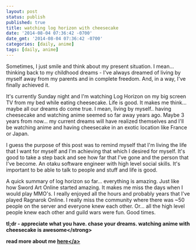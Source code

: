```yaml
---
layout: post
status: publish
published: true
title: watching log horizon with cheesecake
date: '2014-08-04 07:36:42 -0700'
date_gmt: '2014-08-04 07:36:42 -0700'
categories: [daily, anime]
tags: [daily, anime]
---
```

<p>Sometimes, I just smile and think about my present situation. I mean... thinking back to my childhood dreams - I've always dreamed of living by myself away from my parents and in complete freedom. And, in a way, I've finally achieved it.</p>
<p>It's currently Sunday night and I'm watching Log Horizon on my big screen TV from my bed while eating cheesecake. Life is good. It makes me think... maybe all our dreams do come true. I mean, living by myself.. having cheesecake and watching anime seemed so far away years ago. Maybe 3 years from now... my current dreams will have realized themselves and I'll be watching anime and having cheesecake in an exotic location like France or Japan.</p>
<p>I guess the purpose of this post was to remind myself that I'm living the life that I want for myself and I'm achieving that which I desired for myself. It's good to take a step back and see how far that I've gone and the person that I've become. An otaku software engineer with high level social skills. It's important to be able to talk to people and stuff and life is good.</p>
<p>A quick summary of log horizon so far... everything is amazing. Just like how Sword Art Online started amazing. It makes me miss the days when I would play MMO's. I really enjoyed all the hours and probably years that I've played Ragnarok Online. I really miss the community where there was ~50 people on the server and everyone knew each other. Or... all the high level people knew each other and guild wars were fun. Good times.</p>
<p><strong>tl;dr - appreciate what you have. chase your dreams. watching anime with cheesecake is awesome<&#47;strong></p>
<p>read more about me <a title="About" href="http:&#47;&#47;otakunote.com&#47;about&#47;">here<&#47;a></p>
